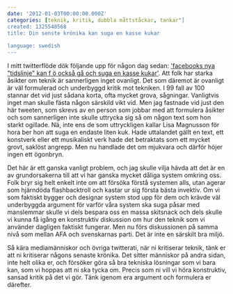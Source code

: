 ```yaml
---
date: '2012-01-03T00:00:00.000Z'
categories: [teknik, kritik, dubbla måttståckar, tankar"]
created: 1325548568
title: Din senste krönika kan suga en kasse kukar
 
language: swedish
---
```


I mitt twitterflöde dök följande upp för någon dag sedan: <a href="https://twitter.com/#!/lisamagnusson/status/152370134835662848">'facebooks nya "tidslinje" kan f ö också gå och suga en kasse kukar'</a>. Att folk har starka åsikter om teknik är sannerligen inget ovanligt. Det som däremot är ovanligt är väl formulerad och underbyggd kritik mot tekniken. I 99 fall av 100 stannar det vid just sådana korta, ofta mycket grova, sågningar. Vanligtvis inget man skulle fästa någon särskild vikt vid. Men jag fastnade vid just den här tweeten, som skrevs av en person som jobbar med att formulera åsikter och som sannerligen inte skulle uttrycka sig så om någon text som hon starkt ogillade. Nä, inte ens de som uttryckligen kallar Lisa Magnusson för hora ber hon att suga en endaste liten kuk. Hade uttalandet gällt en text, ett konstverk eller ett musikaliskt verk hade det betraktats som ett mycket grovt, saklöst angrepp. Men nu handlade det om mjukvara och därför höjer ingen ett ögonbryn.

Det här är ett ganska vanligt problem, och jag skulle vilja hävda att det är en av grundorsakerna till att vi har ganska mycket dåliga system omkring oss. Folk bryr sig helt enkelt inte om att försöka förstå systemen alls, utan agerar som hjärndöda flashbacktroll och kastar ur sig första bästa invektiv. Om vi som faktiskt bygger och designar system stod upp för dem och krävde väl underbyggda argument för varför våra system ska suga påsar med manslemmar skulle vi dels bespara oss en massa skitsnack och dels skulle vi kunna få igång en konstruktiv diskussion om hur den teknik som vi använder dagligen faktiskt fungerar. Men nu förs diskussionen på samma nivå som mellan AFA och svenskarnas parti. Det är inte en särskilt bra miljö.

Så kära mediamänniskor och övriga twitterati, när ni kritiserar teknik, tänk er att ni kritiserar någons senaste krönika. Det sitter människor på andra sidan, inte helt olika er, och försöker göra så bra tekniska lösningar som vi bara kan, som vi hoppas att ni ska tycka om. Precis som ni vill vi höra konstruktiv, sansad kritik på det vi gör. Tänk igenom era argument och formulera er därefter.
